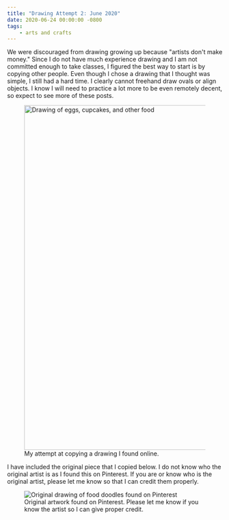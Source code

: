 ```yaml
---
title: "Drawing Attempt 2: June 2020"
date: 2020-06-24 00:00:00 -0800
tags:
    - arts and crafts
---
```


We were discouraged from drawing growing up because "artists don't make money." Since I do not have much experience drawing and I am not committed enough to take classes, I figured the best way to start is by copying other people. Even though I chose a drawing that I thought was simple, I still had a hard time. I clearly cannot freehand draw ovals or align objects. I know I will need to practice a lot more to be even remotely decent, so expect to see more of these posts.

<figure>
    <img src="https://i.imgur.com/YFZyHUU.jpg" alt="Drawing of eggs, cupcakes, and other food" width="536" height="805">
    <figcaption>My attempt at copying a drawing I found online.</figcaption>
</figure>

I have included the original piece that I copied below. I do not know who the original artist is as I found this on Pinterest. If you are or know who is the original artist, please let me know so that I can credit them properly.

<figure>
    <img src="https://i.pinimg.com/originals/04/52/61/04526127915718c9992473df8a3d8836.jpg" alt="Original drawing of food doodles found on Pinterest">
    <figcaption>Original artwork found on Pinterest. Please let me know if you know the artist so I can give proper credit.</figcaption>
</figure>
